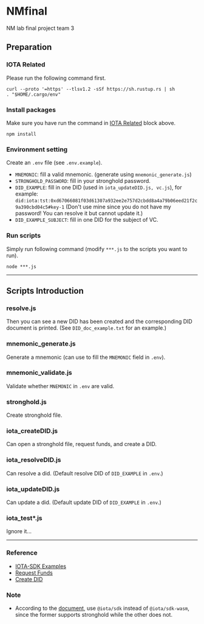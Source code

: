 # NMfinal
NM lab final project team 3

## Preparation
### IOTA Related
Please run the following command first.
```
curl --proto '=https' --tlsv1.2 -sSf https://sh.rustup.rs | sh
. "$HOME/.cargo/env"
```

### Install packages
Make sure you have run the command in [IOTA Related](#iota-related) block above. 
```
npm install
```

### Environment setting
Create an `.env` file (see `.env.example`). 
- `MNEMONIC`: fill a valid mnemonic. (generate using `mnemonic_generate.js`)
- `STRONGHOLD_PASSWORD`: fill in your stronghold password.
- `DID_EXAMPLE`: fill in one DID (used in `iota_updateDID.js, vc.js`), for example: `did:iota:tst:0xd67066081f03d61307a932ee2e757d2cbdd8a4a79b06eed21f2c9a390cbd04c5#key-1` (Don't use mine since you do not have my password! You can resolve it but cannot update it.)
- `DID_EXAMPLE_SUBJECT`: fill in one DID for the subject of VC.

### Run scripts
Simply run following command (modify `***.js` to the scripts you want to run).
``` 
node ***.js
```

---
## Scripts Introduction 
### resolve.js
Then you can see a new DID has been created and the corresponding DID document is printed. (See `DID_doc_example.txt` for an example.)

### mnemonic_generate.js
Generate a mnemonic (can use to fill the `MNEMONIC` field in `.env`).

### mnemonic_validate.js
Validate whether `MNEMONIC` in `.env` are valid.

### stronghold.js
Create stronghold file.

### iota_createDID.js
Can open a stronghold file, request funds, and create a DID.

### iota_resolveDID.js
Can resolve a did. (Default resolve DID of `DID_EXAMPLE` in `.env`.)

### iota_updateDID.js
Can update a did. (Default update DID of `DID_EXAMPLE` in `.env`.)

### iota_test*.js
Ignore it...

---
### Reference
- [IOTA-SDK Examples](https://github.com/iotaledger/iota-sdk/tree/develop/bindings/nodejs/examples)
- [Request Funds](https://wiki.iota.org/iota-sdk/how-tos/simple-transaction/request-funds/?language=typescript-node)
- [Create DID](https://wiki.iota.org/identity.rs/how-tos/decentralized-identifiers/create/)

### Note
- According to the [document](https://www.npmjs.com/package/@iota/sdk-wasm), use `@iota/sdk` instead of `@iota/sdk-wasm`, since the former supports stronghold while the other does not.